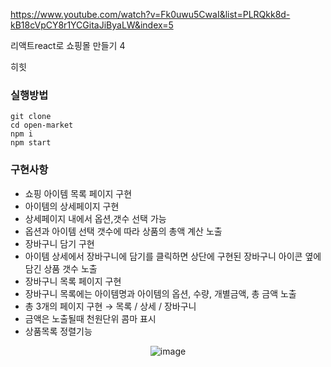 https://www.youtube.com/watch?v=Fk0uwu5CwaI&list=PLRQkk8d-kB18cVpCY8r1YCGitaJiByaLW&index=5

리액트react로 쇼핑몰 만들기 4

히힛

### 실행방법

```
git clone
cd open-market
npm i
npm start
```

### 구현사항

- 쇼핑 아이템 목록 페이지 구현
- 아이템의 상세페이지 구현
- 상세페이지 내에서 옵션,갯수 선택 가능
- 옵션과 아이템 선택 갯수에 따라 상품의 총액 계산 노출
- 장바구니 담기 구현
- 아이템 상세에서 장바구니에 담기를 클릭하면 상단에 구현된 장바구니 아이콘 옆에 담긴 상품 갯수 노출
- 장바구니 목록 페이지 구현
- 장바구니 목록에는 아이템명과 아이템의 옵션, 수량, 개별금액, 총 금액 노출
- 총 3개의 페이지 구현 → 목록 / 상세 / 장바구니
- 금액은 노출될때 천원단위 콤마 표시
- 상품목록 정렬기능

<div align="center">
  <img src="https://user-images.githubusercontent.com/57563053/172138503-83c27f90-f211-4197-848f-20f2945d4704.gif" alt="image")
</div>
